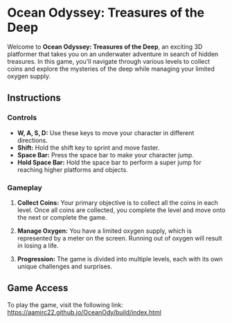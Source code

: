 # Ocean Odyssey: Treasures of the Deep

Welcome to **Ocean Odyssey: Treasures of the Deep**, an exciting 3D platformer that takes you on an underwater adventure in search of hidden treasures. In this game, you'll navigate through various levels to collect coins and explore the mysteries of the deep while managing your limited oxygen supply.

## Instructions

### Controls

- **W, A, S, D:** Use these keys to move your character in different directions.
- **Shift:** Hold the shift key to sprint and move faster.
- **Space Bar:** Press the space bar to make your character jump.
- **Hold Space Bar:** Hold the space bar to perform a super jump for reaching higher platforms and objects.

### Gameplay

1. **Collect Coins:** Your primary objective is to collect all the coins in each level. Once all coins are collected, you complete the level and move onto the next or complete the game.

2. **Manage Oxygen:** You have a limited oxygen supply, which is represented by a meter on the screen. Running out of oxygen will result in losing a life.

3. **Progression:** The game is divided into multiple levels, each with its own unique challenges and surprises.

## Game Access

To play the game, visit the following link:
https://aamirc22.github.io/OceanOdy/build/index.html
